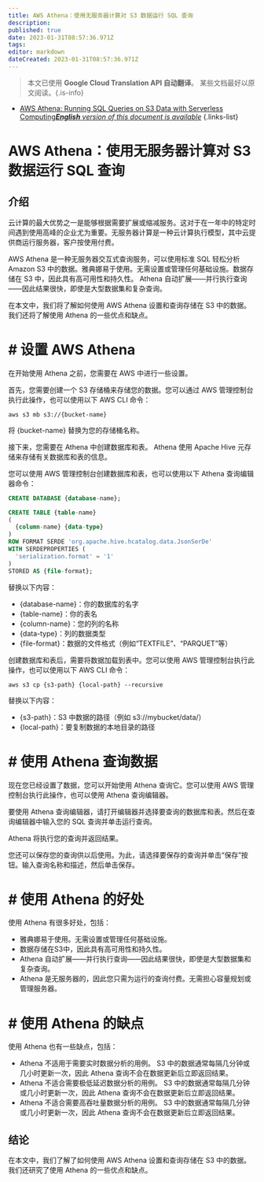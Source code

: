 ```yaml
---
title: AWS Athena：使用无服务器计算对 S3 数据运行 SQL 查询
description: 
published: true
date: 2023-01-31T08:57:36.971Z
tags: 
editor: markdown
dateCreated: 2023-01-31T08:57:36.971Z
---
```


> 本文已使用 **Google Cloud Translation API 自动翻译**。
某些文档最好以原文阅读。{.is-info}

- [AWS Athena: Running SQL Queries on S3 Data with Serverless Computing***English** version of this document is available*](/en/Knowledge-base/Cloud/aws-athena-running-sql-queries-on-s3-data-with-serverless-computing)
{.links-list}
 

# AWS Athena：使用无服务器计算对 S3 数据运行 SQL 查询

## 介绍

云计算的最大优势之一是能够根据需要扩展或缩减服务。这对于在一年中的特定时间遇到使用高峰的企业尤为重要。无服务器计算是一种云计算执行模型，其中云提供商运行服务器，客户按使用付费。

AWS Athena 是一种无服务器交互式查询服务，可以使用标准 SQL 轻松分析 Amazon S3 中的数据。雅典娜易于使用。无需设置或管理任何基础设施。数据存储在 S3 中，因此具有高可用性和持久性。 Athena 自动扩展——并行执行查询——因此结果很快，即使是大型数据集和复杂查询。

在本文中，我们将了解如何使用 AWS Athena 设置和查询存储在 S3 中的数据。我们还将了解使用 Athena 的一些优点和缺点。

# # 设置 AWS Athena

在开始使用 Athena 之前，您需要在 AWS 中进行一些设置。

首先，您需要创建一个 S3 存储桶来存储您的数据。您可以通过 AWS 管理控制台执行此操作，也可以使用以下 AWS CLI 命令：

```
aws s3 mb s3://{bucket-name}
```

将 {bucket-name} 替换为您的存储桶名称。

接下来，您需要在 Athena 中创建数据库和表。 Athena 使用 Apache Hive 元存储来存储有关数据库和表的信息。

您可以使用 AWS 管理控制台创建数据库和表，也可以使用以下 Athena 查询编辑器命令：

```sql
CREATE DATABASE {database-name};

CREATE TABLE {table-name}
(
  {column-name} {data-type}
)
ROW FORMAT SERDE 'org.apache.hive.hcatalog.data.JsonSerDe'
WITH SERDEPROPERTIES (
  'serialization.format' = '1'
)
STORED AS {file-format};
```

替换以下内容：

- {database-name}：你的数据库的名字
- {table-name}：你的表名
- {column-name}：您的列的名称
- {data-type}：列的数据类型
- {file-format}：数据的文件格式（例如“TEXTFILE”、“PARQUET”等）

创建数据库和表后，需要将数据加载到表中。您可以使用 AWS 管理控制台执行此操作，也可以使用以下 AWS CLI 命令：

```
aws s3 cp {s3-path} {local-path} --recursive
```

替换以下内容：

- {s3-path}：S3 中数据的路径（例如 s3://mybucket/data/）
- {local-path}：要复制数据的本地目录的路径

# # 使用 Athena 查询数据

现在您已经设置了数据，您可以开始使用 Athena 查询它。您可以使用 AWS 管理控制台执行此操作，也可以使用 Athena 查询编辑器。

要使用 Athena 查询编辑器，请打开编辑器并选择要查询的数据库和表。然后在查询编辑器中输入您的 SQL 查询并单击运行查询。

Athena 将执行您的查询并返回结果。

您还可以保存您的查询供以后使用。为此，请选择要保存的查询并单击“保存”按钮。输入查询名称和描述，然后单击保存。

# # 使用 Athena 的好处

使用 Athena 有很多好处，包括：

- 雅典娜易于使用。无需设置或管理任何基础设施。
- 数据存储在S3中，因此具有高可用性和持久性。
- Athena 自动扩展——并行执行查询——因此结果很快，即使是大型数据集和复杂查询。
- Athena 是无服务器的，因此您只需为运行的查询付费。无需担心容量规划或管理服务器。

# # 使用 Athena 的缺点

使用 Athena 也有一些缺点，包括：

- Athena 不适用于需要实时数据分析的用例。 S3 中的数据通常每隔几分钟或几小时更新一次，因此 Athena 查询不会在数据更新后立即返回结果。
- Athena 不适合需要极低延迟数据分析的用例。 S3 中的数据通常每隔几分钟或几小时更新一次，因此 Athena 查询不会在数据更新后立即返回结果。
- Athena 不适合需要高吞吐量数据分析的用例。 S3 中的数据通常每隔几分钟或几小时更新一次，因此 Athena 查询不会在数据更新后立即返回结果。

## 结论

在本文中，我们了解了如何使用 AWS Athena 设置和查询存储在 S3 中的数据。我们还研究了使用 Athena 的一些优点和缺点。